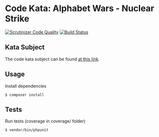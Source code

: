 # Code Kata: Alphabet Wars - Nuclear Strike

[![Scrutinizer Code Quality](https://scrutinizer-ci.com/g/ekkinox/kata-alphabet-wars/badges/quality-score.png?b=master)](https://scrutinizer-ci.com/g/ekkinox/kata-alphabet-wars/?branch=master)
[![Build Status](https://scrutinizer-ci.com/g/ekkinox/kata-alphabet-wars/badges/build.png?b=master)](https://scrutinizer-ci.com/g/ekkinox/kata-alphabet-wars/build-status/master)

## Kata Subject

The code kata subject can be found [at this link](https://www.codewars.com/kata/59437bd7d8c9438fb5000004).

## Usage

Install dependencies
```
$ composer install
```

## Tests

Run tests (coverage in coverage/ folder)
```
$ vendor/bin/phpunit
